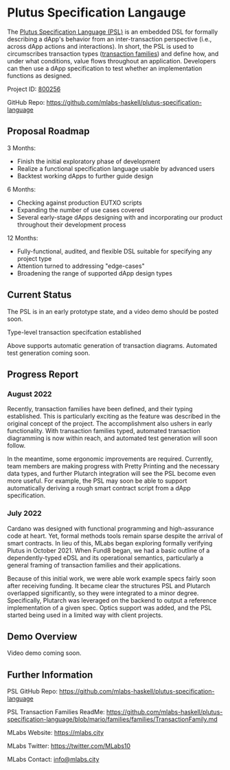 # Plutus Specification Langauge 
The [Plutus Specification Language (PSL)](https://cardano.ideascale.com/c/idea/396541) is an embedded DSL for formally 
describing a dApp's behavior from an inter-transaction perspective (i.e., across dApp actions and interactions). In short, the PSL is used to circumscribes transaction types ([transaction families](https://github.com/mlabs-haskell/plutus-specification-language/blob/mario/families/families/TransactionFamily.md)) and define how, and under what conditions, value flows throughout an application. Developers can then use a dApp specification to test whether an implementation functions as designed.

Project ID: [800256](https://docs.google.com/spreadsheets/u/0/d/1bfnWFa94Y7Zj0G7dtpo9W1nAYGovJbswipxiHT4UE3g/htmlview#)

GitHub Repo: https://github.com/mlabs-haskell/plutus-specification-language


## Proposal Roadmap

3 Months: 
- Finish the initial exploratory phase of development 
- Realize a functional specification language usable by advanced users
- Backtest working dApps to further guide design

6 Months: 
- Checking against production EUTXO scripts 
- Expanding the number of use cases covered 
- Several early-stage dApps designing with and incorporating our product throughout their development process

12 Months: 
- Fully-functional, audited, and flexible DSL suitable for specifying any project type 
- Attention turned to addressing "edge-cases" 
- Broadening the range of supported dApp design types


## Current Status

The PSL is in an early prototype state, and a video demo should be posted soon.

Type-level transaction specifcation established 

Above supports automatic generation of transaction diagrams. Automated test generation coming soon.



## Progress Report

### August 2022

Recently, transaction families have been defined, and their typing established. This is particularly exciting as the feature was described in the original concept of the project. The accomplishment also ushers in early functionality. With transaction families typed, automated transaction diagramming is now within reach, and automated test generation will soon follow.

In the meantime, some ergonomic improvements are required. Currently, team members are making progress with Pretty Printing and the necessary data types, and further Plutarch integration will see the PSL become even more useful. For example, the PSL may soon be able to support automatically deriving a rough smart contract script from a dApp specification.

### July 2022

Cardano was designed with functional programming and high-assurance code at heart. 
Yet, formal methods tools remain sparse despite the arrival of smart contracts. 
In lieu of this, MLabs began exploring formally verifying Plutus in October 2021. 
When Fund8 began, we had a basic outline of a dependently-typed eDSL and its 
operational semantics, particularly a general framing of transaction families 
and their applications.

Because of this initial work, we were able work example specs fairly soon after receiving funding. It became clear the structures PSL and Plutarch overlapped significantly, so they were integrated to a minor degree. Specifically, Plutarch was leveraged on the backend to output a reference implementation of a given spec. Optics support was added, and the PSL started being used in a limited way with client projects.


## Demo Overview

Video demo coming soon.


## Further Information

PSL GitHub Repo: https://github.com/mlabs-haskell/plutus-specification-language

PSL Transaction Families ReadMe: https://github.com/mlabs-haskell/plutus-specification-language/blob/mario/families/families/TransactionFamily.md

MLabs Website: https://mlabs.city

MLabs Twitter: https://twitter.com/MLabs10

MLabs Contact: info@mlabs.city
